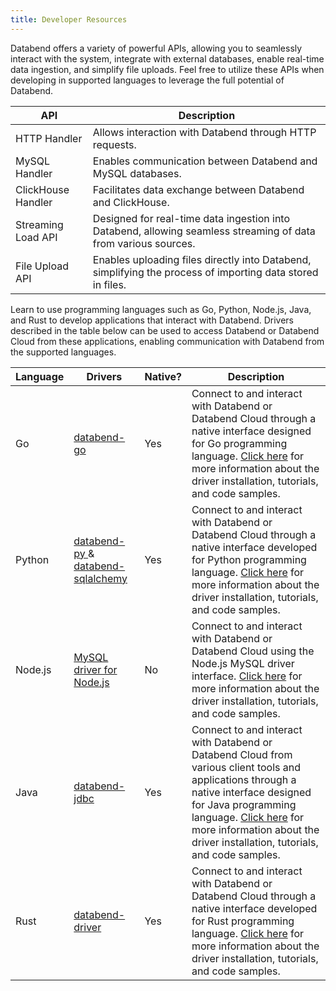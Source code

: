 ```yaml
---
title: Developer Resources
---
```


Databend offers a variety of powerful APIs, allowing you to seamlessly interact with the system, integrate with external databases, enable real-time data ingestion, and simplify file uploads. Feel free to utilize these APIs when developing in supported languages to leverage the full potential of Databend.

| API                	| Description                                                                                                    	|
|--------------------	|----------------------------------------------------------------------------------------------------------------	|
| HTTP Handler       	| Allows interaction with Databend through HTTP requests.                                                        	|
| MySQL Handler      	| Enables communication between Databend and MySQL databases.                                                    	|
| ClickHouse Handler 	| Facilitates data exchange between Databend and ClickHouse.                                                     	|
| Streaming Load API 	| Designed for real-time data ingestion into Databend, allowing seamless streaming of data from various sources. 	|
| File Upload API    	| Enables uploading files directly into Databend, simplifying the process of importing data stored in files.     	|                                 	|

Learn to use programming languages such as Go, Python, Node.js, Java, and Rust to develop applications that interact with Databend. Drivers described in the table below can be used to access Databend or Databend Cloud from these applications, enabling communication with Databend from the supported languages.

| Language 	| Drivers                                                                                                                                   	| Native? 	| Description                                                                                                                                                                                                                                                       	|
|----------	|-------------------------------------------------------------------------------------------------------------------------------------------	|---------	|-------------------------------------------------------------------------------------------------------------------------------------------------------------------------------------------------------------------------------------------------------------------	|
| Go       	| [ databend-go ]( https://github.com/databendcloud/databend-go )                                                                           	| Yes     	| Connect to and interact with Databend or Databend Cloud through a native interface designed for Go programming language. [Click here](00-golang.md) for more information about the driver installation, tutorials, and code samples.                                              	|
| Python   	| [ databend-py ]( https://github.com/databendcloud/databend-py ) & [ databend-sqlalchemy ]( https://github.com/databendcloud/databend-py ) 	| Yes     	| Connect to and interact with Databend or Databend Cloud through a native interface developed for Python programming language. [Click here](01-python.md) for more information about the driver installation, tutorials, and code samples.                                         	|
| Node.js  	| [MySQL driver for Node.js](https://www.npmjs.com/package/mysql)                                                                           	| No      	| Connect to and interact with Databend or Databend Cloud using the Node.js MySQL driver interface. [Click here](02-nodejs.md) for more information about the driver installation, tutorials, and code samples.                                                                     	|
| Java     	| [databend-jdbc](https://github.com/databendcloud/databend-jdbc)                                                                           	| Yes     	| Connect to and interact with Databend or Databend Cloud from various client tools and applications through a native interface designed for Java programming language. [Click here](03-jdbc.md) for more information about the driver installation, tutorials, and code samples. 	|
| Rust     	| [databend-driver](https://github.com/datafuselabs/BendSQL/tree/main/driver)                                                               	| Yes     	| Connect to and interact with Databend or Databend Cloud through a native interface developed for Rust programming language. [Click here](04-rust.md) for more information about the driver installation, tutorials, and code samples.          